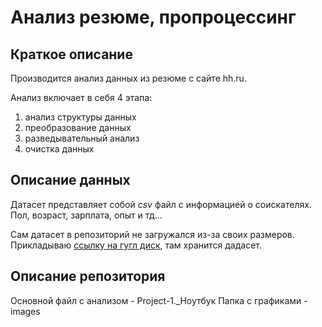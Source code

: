 # Анализ резюме, пропроцессинг

## Краткое описание

Производится анализ данных из резюме с сайте hh.ru.

Анализ включает в себя 4 этапа:

1. анализ структуры данных
2. преобразование данных
3. разведывательный анализ
4. очистка данных

## Описание данных

Датасет представляет собой *csv* файл с информацией о соискателях. Пол, возраст, зарплата, опыт и тд...

Сам датасет в репозиторий не загружался из-за своих размеров. Прикладываю [ссылку на гугл диск](https://drive.google.com/drive/folders/11uoeK-HlzKFEjMv1-VTgfXMAn52oBDLB?usp=sharing "гугл диск"), там хранится дадасет.

## Описание репозитория

Основной файл с анализом - Project-1._Ноутбук
Папка с графиками - images
